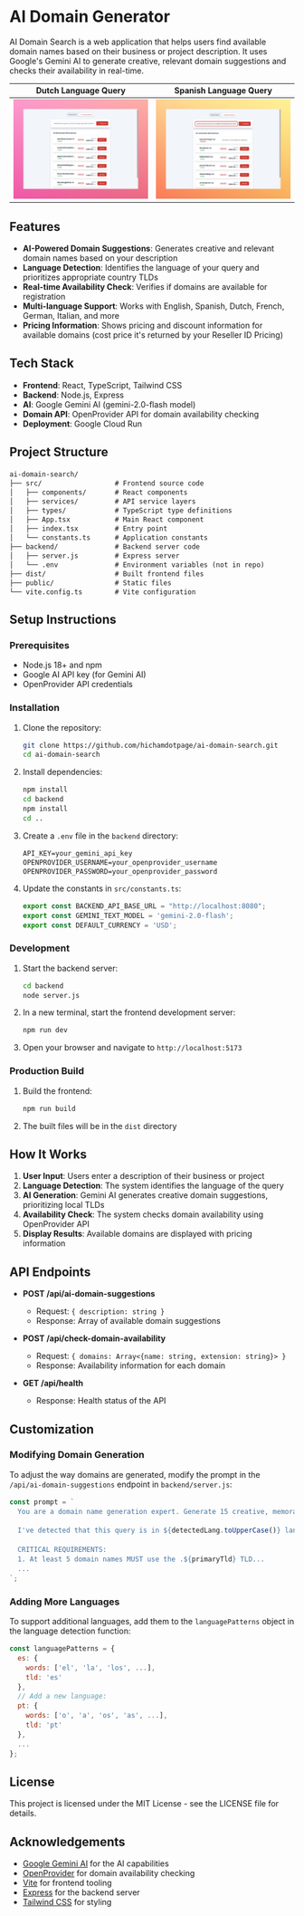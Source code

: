 # AI Domain Generator

AI Domain Search is a web application that helps users find available domain names based on their business or project description. It uses Google's Gemini AI to generate creative, relevant domain suggestions and checks their availability in real-time.

| Dutch Language Query | Spanish Language Query |
|:---------------------:|:----------------------:|
| ![AI Domain Search Screenshot - Dutch](/ai-domain-nl.jpeg) | ![AI Domain Search Screenshot - Spanish](/ai-domain-es.jpeg) |

## Features

- **AI-Powered Domain Suggestions**: Generates creative and relevant domain names based on your description
- **Language Detection**: Identifies the language of your query and prioritizes appropriate country TLDs
- **Real-time Availability Check**: Verifies if domains are available for registration
- **Multi-language Support**: Works with English, Spanish, Dutch, French, German, Italian, and more
- **Pricing Information**: Shows pricing and discount information for available domains (cost price it's returned by your Reseller ID Pricing)

## Tech Stack

- **Frontend**: React, TypeScript, Tailwind CSS
- **Backend**: Node.js, Express
- **AI**: Google Gemini AI (gemini-2.0-flash model)
- **Domain API**: OpenProvider API for domain availability checking
- **Deployment**: Google Cloud Run

## Project Structure

```
ai-domain-search/
├── src/                  # Frontend source code
│   ├── components/       # React components
│   ├── services/         # API service layers
│   ├── types/            # TypeScript type definitions
│   ├── App.tsx           # Main React component
│   ├── index.tsx         # Entry point
│   └── constants.ts      # Application constants
├── backend/              # Backend server code
│   ├── server.js         # Express server
│   └── .env              # Environment variables (not in repo)
├── dist/                 # Built frontend files
├── public/               # Static files
└── vite.config.ts        # Vite configuration
```

## Setup Instructions

### Prerequisites

- Node.js 18+ and npm
- Google AI API key (for Gemini AI)
- OpenProvider API credentials

### Installation

1. Clone the repository:
   ```bash
   git clone https://github.com/hichamdotpage/ai-domain-search.git
   cd ai-domain-search
   ```

2. Install dependencies:
   ```bash
   npm install
   cd backend
   npm install
   cd ..
   ```

3. Create a `.env` file in the `backend` directory:
   ```
   API_KEY=your_gemini_api_key
   OPENPROVIDER_USERNAME=your_openprovider_username
   OPENPROVIDER_PASSWORD=your_openprovider_password
   ```

4. Update the constants in `src/constants.ts`:
   ```typescript
   export const BACKEND_API_BASE_URL = "http://localhost:8080";
   export const GEMINI_TEXT_MODEL = 'gemini-2.0-flash';
   export const DEFAULT_CURRENCY = 'USD';
   ```

### Development

1. Start the backend server:
   ```bash
   cd backend
   node server.js
   ```

2. In a new terminal, start the frontend development server:
   ```bash
   npm run dev
   ```

3. Open your browser and navigate to `http://localhost:5173`

### Production Build

1. Build the frontend:
   ```bash
   npm run build
   ```

2. The built files will be in the `dist` directory
   
## How It Works

1. **User Input**: Users enter a description of their business or project
2. **Language Detection**: The system identifies the language of the query
3. **AI Generation**: Gemini AI generates creative domain suggestions, prioritizing local TLDs
4. **Availability Check**: The system checks domain availability using OpenProvider API
5. **Display Results**: Available domains are displayed with pricing information

## API Endpoints

- **POST /api/ai-domain-suggestions**
  - Request: `{ description: string }`
  - Response: Array of available domain suggestions

- **POST /api/check-domain-availability**
  - Request: `{ domains: Array<{name: string, extension: string}> }`
  - Response: Availability information for each domain

- **GET /api/health**
  - Response: Health status of the API

## Customization

### Modifying Domain Generation

To adjust the way domains are generated, modify the prompt in the `/api/ai-domain-suggestions` endpoint in `backend/server.js`:

```javascript
const prompt = `
  You are a domain name generation expert. Generate 15 creative, memorable domain names for: "${description}"
  
  I've detected that this query is in ${detectedLang.toUpperCase()} language. Based on this:
  
  CRITICAL REQUIREMENTS:
  1. At least 5 domain names MUST use the .${primaryTld} TLD...
  ...
`;
```

### Adding More Languages

To support additional languages, add them to the `languagePatterns` object in the language detection function:

```javascript
const languagePatterns = {
  es: {
    words: ['el', 'la', 'los', ...],
    tld: 'es'
  },
  // Add a new language:
  pt: {
    words: ['o', 'a', 'os', 'as', ...],
    tld: 'pt'
  },
  ...
};
```

## License

This project is licensed under the MIT License - see the LICENSE file for details.

## Acknowledgements

- [Google Gemini AI](https://ai.google.dev/gemini-api) for the AI capabilities
- [OpenProvider](https://www.openprovider.com/) for domain availability checking
- [Vite](https://vitejs.dev/) for frontend tooling
- [Express](https://expressjs.com/) for the backend server
- [Tailwind CSS](https://tailwindcss.com/) for styling

